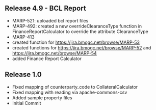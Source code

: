 Release 4.9 - BCL Report
- 

- MARP-521: uploaded bcl report files
- MARP-492: created a new overrideClearanceType function in FinanceReportCalculator to override the attribute ClearanceType
- MARP-413
- created function for https://jira.bmogc.net/browse/MARP-53
- created functions for https://jira.bmogc.net/browse/MARP-52 and https://jira.bmogc.net/browse/MARP-54
- added Finance Report Calculator

Release 1.0
-

- Fixed mapping of counterparty_code to CollateralCalculator
- Fixed mapping with reading via apache-commons-csv
- Added sample property files
- Initial Commit